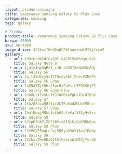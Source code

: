 ```yaml
---
layout: produk-casinghp
title: Vaporwave Samsung Galaxy S9 Plus Case
categories: samsung
tags: galaxy

# Produk
product-title: Vaporwave Samsung Galaxy S9 Plus Case
harga: 90000
sku: hn-4888
image-drive: 1C2kxsTWnHDa0CF6lhoeinWtMTXjYcreE
gallery:
  - url: 1HhtundXSdrQz2OY_04Jkl5cMhdqn-SxG
    title: Galaxy Note 8
  - url: 1jwtnImpNqRFl_s46raX58TSkNoKSmAMj
    title: Galaxy S6
  - url: 1o_l30dery5aT1F8cevkBt_5rerPZh9Fh
    title: Galaxy S6 Edge
  - url: 1qQNA76j8Uhcf5wrHkEoYs-e5PGXKHjZS
    title: Galaxy S6 Edge Plus
  - url: 1ebGLstZoSLLfYJJokBLmPgUk49zUI8sX
    title: Galaxy S7
  - url: 1Ybz88ucg58ftpchkTPaXwdANUoYMGno-
    title: Galaxy S7 Edge
  - url: 1hwlRqwjMRkLtnLb65cfoKatY51y9v8rn
    title: Galaxy S8
  - url: 1JipHZnbTiZOJhBfrz8l8jKcQaENNkQvo
    title: Galaxy S8 Plus
  - url: 1SfPOVE5mqLnCvjR56ynQDuY1AonlPgmy
    title: Galaxy S9
  - url: 1C2kxsTWnHDa0CF6lhoeinWtMTXjYcreE
    title: Galaxy S9 Plus
---
```

